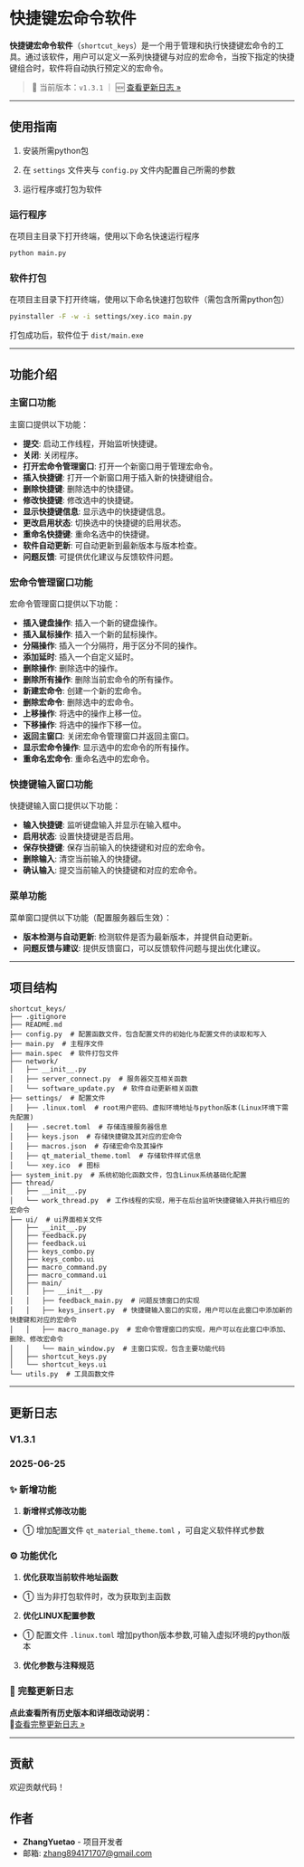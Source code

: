 # 快捷键宏命令软件

**快捷键宏命令软件**（`shortcut_keys`）是一个用于管理和执行快捷键宏命令的工具。通过该软件，用户可以定义一系列快捷键与对应的宏命令，当按下指定的快捷键组合时，软件将自动执行预定义的宏命令。

> 📌 当前版本：`v1.3.1` ｜ 🆕 [查看更新日志 »](#更新日志)

---

## 使用指南

1. 安装所需python包

2. 在 `settings` 文件夹与 `config.py` 文件内配置自己所需的参数

3. 运行程序或打包为软件

### 运行程序

在项目主目录下打开终端，使用以下命名快速运行程序

```bash
python main.py
```

### 软件打包

在项目主目录下打开终端，使用以下命名快速打包软件（需包含所需python包）

```bash
pyinstaller -F -w -i settings/xey.ico main.py
```

打包成功后，软件位于 `dist/main.exe` 

---

## 功能介绍

### 主窗口功能

主窗口提供以下功能：

- **提交**: 启动工作线程，开始监听快捷键。
- **关闭**: 关闭程序。
- **打开宏命令管理窗口**: 打开一个新窗口用于管理宏命令。
- **插入快捷键**: 打开一个新窗口用于插入新的快捷键组合。
- **删除快捷键**: 删除选中的快捷键。
- **修改快捷键**: 修改选中的快捷键。
- **显示快捷键信息**: 显示选中的快捷键信息。
- **更改启用状态**: 切换选中的快捷键的启用状态。
- **重命名快捷键**: 重命名选中的快捷键。
- **软件自动更新**: 可自动更新到最新版本与版本检查。
- **问题反馈**: 可提供优化建议与反馈软件问题。

### 宏命令管理窗口功能

宏命令管理窗口提供以下功能：

- **插入键盘操作**: 插入一个新的键盘操作。
- **插入鼠标操作**: 插入一个新的鼠标操作。
- **分隔操作**: 插入一个分隔符，用于区分不同的操作。
- **添加延时**: 插入一个自定义延时。
- **删除操作**: 删除选中的操作。
- **删除所有操作**: 删除当前宏命令的所有操作。
- **新建宏命令**: 创建一个新的宏命令。
- **删除宏命令**: 删除选中的宏命令。
- **上移操作**: 将选中的操作上移一位。
- **下移操作**: 将选中的操作下移一位。
- **返回主窗口**: 关闭宏命令管理窗口并返回主窗口。
- **显示宏命令操作**: 显示选中的宏命令的所有操作。
- **重命名宏命令**: 重命名选中的宏命令。

### 快捷键输入窗口功能

快捷键输入窗口提供以下功能：

- **输入快捷键**: 监听键盘输入并显示在输入框中。
- **启用状态**: 设置快捷键是否启用。
- **保存快捷键**: 保存当前输入的快捷键和对应的宏命令。
- **删除输入**: 清空当前输入的快捷键。
- **确认输入**: 提交当前输入的快捷键和对应的宏命令。


### 菜单功能

菜单窗口提供以下功能（配置服务器后生效）：

- **版本检测与自动更新**: 检测软件是否为最新版本，并提供自动更新。
- **问题反馈与建议**: 提供反馈窗口，可以反馈软件问题与提出优化建议。
---

## 项目结构
```
shortcut_keys/
├── .gitignore
├── README.md
├── config.py  # 配置函数文件，包含配置文件的初始化与配置文件的读取和写入
├── main.py  # 主程序文件
├── main.spec  # 软件打包文件
├── network/
│   ├── __init__.py
│   ├── server_connect.py  # 服务器交互相关函数
│   └── software_update.py  # 软件自动更新相关函数
├── settings/  # 配置文件
│   ├── .linux.toml  # root用户密码、虚拟环境地址与python版本(Linux环境下需先配置)
│   ├── .secret.toml  # 存储连接服务器信息
│   ├── keys.json  # 存储快捷键及其对应的宏命令
│   ├── macros.json  # 存储宏命令及其操作
│   ├── qt_material_theme.toml  # 存储软件样式信息
│   └── xey.ico  # 图标
├── system_init.py  # 系统初始化函数文件，包含Linux系统基础化配置
├── thread/
│   ├── __init__.py
│   └── work_thread.py  # 工作线程的实现，用于在后台监听快捷键输入并执行相应的宏命令
├── ui/  # ui界面相关文件
│   ├── __init__.py
│   ├── feedback.py
│   ├── feedback.ui
│   ├── keys_combo.py
│   ├── keys_combo.ui
│   ├── macro_command.py
│   ├── macro_command.ui
│   ├── main/
│   │   ├── __init__.py
│   │   ├── feedback_main.py  # 问题反馈窗口的实现
│   │   ├── keys_insert.py  # 快捷键输入窗口的实现，用户可以在此窗口中添加新的快捷键和对应的宏命令
│   │   ├── macro_manage.py  # 宏命令管理窗口的实现，用户可以在此窗口中添加、删除、修改宏命令
│   │   └── main_window.py  # 主窗口实现，包含主要功能代码
│   ├── shortcut_keys.py
│   └── shortcut_keys.ui
└── utils.py  # 工具函数文件
```

---

## 更新日志

### V1.3.1

### 2025-06-25

### ✨ 新增功能

1. **新增样式修改功能**
  - ① 增加配置文件 `qt_material_theme.toml` ，可自定义软件样式参数

### ⚙️ 功能优化

1. **优化获取当前软件地址函数**
  - ① 当为非打包软件时，改为获取到主函数
2. **优化LINUX配置参数**
  - ① 配置文件 `.linux.toml` 增加python版本参数,可输入虚拟环境的python版本
3. **优化参数与注释规范**

### 📜 完整更新日志

 **点此查看所有历史版本和详细改动说明：**  
🔗[查看完整更新日志 »](CHANGELOG.md)

---

## 贡献

欢迎贡献代码！

## 作者

- **ZhangYuetao** - 项目开发者
- 邮箱: zhang894171707@gmail.com